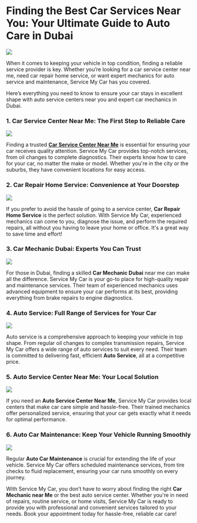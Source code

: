 # Finding the Best Car Services Near You: Your Ultimate Guide to Auto Care in Dubai

![](https://notes-media.ietf.org/uploads/049f1185-d8a4-4e33-a819-8903c965f87a.jpg)

When it comes to keeping your vehicle in top condition, finding a reliable service provider is key. Whether you’re looking for a car service center near me, need car repair home service, or want expert mechanics for auto service and maintenance, Service My Car has you covered.

Here’s everything you need to know to ensure your car stays in excellent shape with auto service centers near you and expert car mechanics in Dubai.

### 1. Car Service Center Near Me: The First Step to Reliable Care

![](https://notes-media.ietf.org/uploads/749477f4-4202-4736-b78b-d8f41108d36b.jpg)

Finding a trusted **[Car Service Center Near Me](https://servicemycar.com/uae/services/car-service-dubai)** is essential for ensuring your car receives quality attention. Service My Car provides top-notch services, from oil changes to complete diagnostics. Their experts know how to care for your car, no matter the make or model. Whether you're in the city or the suburbs, they have convenient locations for easy access.

### 2. Car Repair Home Service: Convenience at Your Doorstep

![](https://notes-media.ietf.org/uploads/55ff1511-e90d-43be-a169-b80bae87a9c4.jpg)

If you prefer to avoid the hassle of going to a service center, **Car Repair Home Service** is the perfect solution. With Service My Car, experienced mechanics can come to you, diagnose the issue, and perform the required repairs, all without you having to leave your home or office. It's a great way to save time and effort!

### 3. Car Mechanic Dubai: Experts You Can Trust

![](https://notes-media.ietf.org/uploads/a9f8bac3-af12-4456-ae12-a7d9f7c1b6bf.jpeg)

For those in Dubai, finding a skilled **Car Mechanic Dubai** near me can make all the difference. Service My Car is your go-to place for high-quality repair and maintenance services. Their team of experienced mechanics uses advanced equipment to ensure your car performs at its best, providing everything from brake repairs to engine diagnostics.

### 4. Auto Service: Full Range of Services for Your Car

![](https://notes-media.ietf.org/uploads/e8cebf3f-4b56-433f-9b6c-d309f3645e57.jpg)

Auto service is a comprehensive approach to keeping your vehicle in top shape. From regular oil changes to complex transmission repairs, Service My Car offers a wide range of auto services to suit every need. Their team is committed to delivering fast, efficient **Auto Service**, all at a competitive price.

### 5. Auto Service Center Near Me: Your Local Solution

![](https://notes-media.ietf.org/uploads/a204b98f-e53c-4cac-a262-5c9045b82d95.jpg)

If you need an **Auto Service Center Near Me**, Service My Car provides local centers that make car care simple and hassle-free. Their trained mechanics offer personalized service, ensuring that your car gets exactly what it needs for optimal performance.

### 6. Auto Car Maintenance: Keep Your Vehicle Running Smoothly

![](https://notes-media.ietf.org/uploads/8378bce3-c0bd-4419-b305-1add0062e31a.jpg)

Regular **Auto Car Maintenance** is crucial for extending the life of your vehicle. Service My Car offers scheduled maintenance services, from tire checks to fluid replacement, ensuring your car runs smoothly on every journey.

With Service My Car, you don’t have to worry about finding the right **Car Mechanic near Me** or the best auto service center. Whether you're in need of repairs, routine service, or home visits, Service My Car is ready to provide you with professional and convenient services tailored to your needs. Book your appointment today for hassle-free, reliable car care!